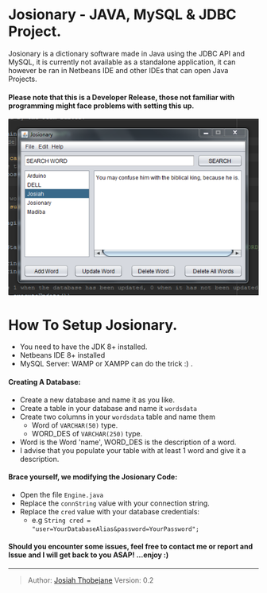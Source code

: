 # Josionary - JAVA, MySQL & JDBC Project.

Josionary is a dictionary software made in Java using the JDBC API and MySQL, it is currently not available as a standalone application, it can however be ran in Netbeans IDE and other IDEs that can open Java Projects.

#### Please note that this is a Developer Release, those not familiar with programming might face problems with setting this up.

![Josionary](https://github.com/JosiahThobejane/Java-MySQL-Dictionary/blob/master/assets/img/josionary.PNG)

# How To Setup Josionary.
- You need to have the JDK 8+ installed.
- Netbeans IDE 8+ installed
- MySQL Server: WAMP or XAMPP can do the trick :) . 

#### Creating A Database:
- Create a new database and name it as you like. 
- Create a table in your database and name it `wordsdata`
- Create two columns in your `wordsdata` table and name them 
	- Word of `VARCHAR(50)` type.
	- WORD_DES of `VARCHAR(250)` type.
- Word is the Word 'name', WORD_DES is the description of a word.
- I advise that you populate your table with at least 1 word and give it a description.

#### Brace yourself, we modifying the Josionary Code: 
- Open the file `Engine.java`
- Replace the `connString` value with your connection string.
- Replace the `cred` value with your database credentials: 
	- e.g `String cred = "user=YourDatabaseAlias&password=YourPassword";`

#### Should you encounter some issues, feel free to contact me or report and Issue and I will get back to you ASAP! ...enjoy :)
---
> Author:  [Josiah Thobejane](http://twitter.com/josiahthobejane)  Version: 0.2 
